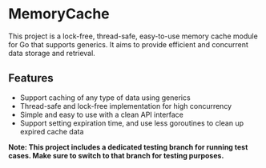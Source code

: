 # MemoryCache
This project is a lock-free, thread-safe, easy-to-use memory cache module for Go that supports generics. 
It aims to provide efficient and concurrent data storage and retrieval.
## Features
* Support caching of any type of data using generics
* Thread-safe and lock-free implementation for high concurrency
* Simple and easy to use with a clean API interface
* Support setting expiration time, and use less goroutines to clean up expired cache data

**Note: This project includes a dedicated testing branch for running test cases. Make sure to switch to that branch for testing purposes.**
